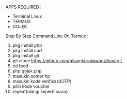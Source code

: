 APPS REQUIRED :
- Terminal Linux
- TERMUX
- GOJEK

Step By Step Command Line On Termux :
1. pkg install php
2. pkg install curl
3. pkg install git
4. git clone https://github.com/gilangkurniiawant/food.git
5. cd food
6. php gojek.php
7. masukin nomor hp
8. masukin kode verifikasi(OTP)
9. pilih kode voucher
10. repeat(ulangi seperti biasa)
